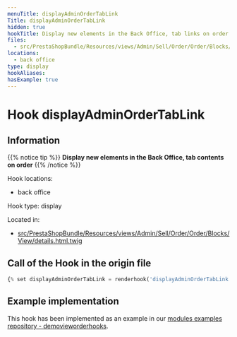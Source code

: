 ```yaml
---
menuTitle: displayAdminOrderTabLink
Title: displayAdminOrderTabLink
hidden: true
hookTitle: Display new elements in the Back Office, tab links on order
files:
  - src/PrestaShopBundle/Resources/views/Admin/Sell/Order/Order/Blocks/View/details.html.twig
locations:
  - back office
type: display
hookAliases:
hasExample: true
---
```


# Hook displayAdminOrderTabLink

## Information

{{% notice tip %}}
**Display new elements in the Back Office, tab contents on order** 
{{% /notice %}}

Hook locations: 
  - back office

Hook type: display

Located in: 
  - [src/PrestaShopBundle/Resources/views/Admin/Sell/Order/Order/Blocks/View/details.html.twig](https://github.com/PrestaShop/PrestaShop/blob/8.0.x/src/PrestaShopBundle/Resources/views/Admin/Sell/Order/Order/Blocks/View/details.html.twig)

## Call of the Hook in the origin file

```php
{% set displayAdminOrderTabLink = renderhook('displayAdminOrderTabLink', {'id_order': orderForViewing.id}) %}
```

## Example implementation

This hook has been implemented as an example in our [modules examples repository - demovieworderhooks](https://github.com/PrestaShop/example-modules/tree/master/demovieworderhooks).